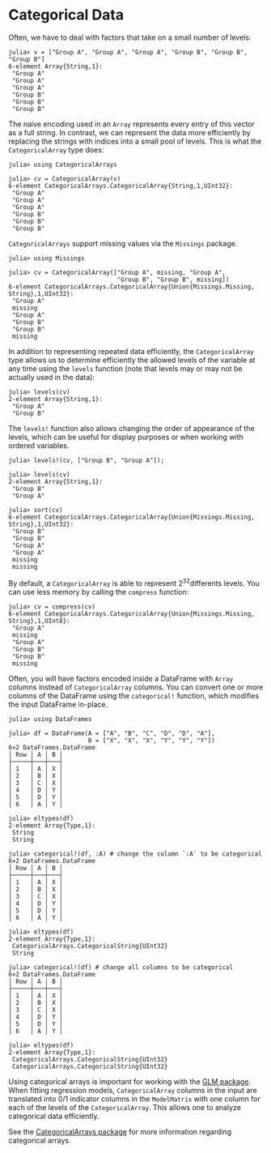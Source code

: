 # Categorical Data

Often, we have to deal with factors that take on a small number of levels:

```jldoctest categorical
julia> v = ["Group A", "Group A", "Group A", "Group B", "Group B", "Group B"]
6-element Array{String,1}:
 "Group A"
 "Group A"
 "Group A"
 "Group B"
 "Group B"
 "Group B"

```

The naive encoding used in an `Array` represents every entry of this vector as a full string. In contrast, we can represent the data more efficiently by replacing the strings with indices into a small pool of levels. This is what the `CategoricalArray` type does:

```jldoctest categorical
julia> using CategoricalArrays

julia> cv = CategoricalArray(v)
6-element CategoricalArrays.CategoricalArray{String,1,UInt32}:
 "Group A"
 "Group A"
 "Group A"
 "Group B"
 "Group B"
 "Group B"

```

`CategoricalArrays` support missing values via the `Missings` package.

```jldoctest categorical
julia> using Missings

julia> cv = CategoricalArray(["Group A", missing, "Group A",
                              "Group B", "Group B", missing])
6-element CategoricalArrays.CategoricalArray{Union{Missings.Missing, String},1,UInt32}:
 "Group A"
 missing
 "Group A"
 "Group B"
 "Group B"
 missing
```

In addition to representing repeated data efficiently, the `CategoricalArray` type allows us to determine efficiently the allowed levels of the variable at any time using the `levels` function (note that levels may or may not be actually used in the data):

```jldoctest categorical
julia> levels(cv)
2-element Array{String,1}:
 "Group A"
 "Group B"

```

The `levels!` function also allows changing the order of appearance of the levels, which can be useful for display purposes or when working with ordered variables.

```jldoctest categorical
julia> levels!(cv, ["Group B", "Group A"]);

julia> levels(cv)
2-element Array{String,1}:
 "Group B"
 "Group A"

julia> sort(cv)
6-element CategoricalArrays.CategoricalArray{Union{Missings.Missing, String},1,UInt32}:
 "Group B"
 "Group B"
 "Group A"
 "Group A"
 missing
 missing

```

By default, a `CategoricalArray` is able to represent 2<sup>32</sup>differents levels. You can use less memory by calling the `compress` function:

```jldoctest categorical
julia> cv = compress(cv)
6-element CategoricalArrays.CategoricalArray{Union{Missings.Missing, String},1,UInt8}:
 "Group A"
 missing
 "Group A"
 "Group B"
 "Group B"
 missing

```

Often, you will have factors encoded inside a DataFrame with `Array` columns instead of
`CategoricalArray` columns. You can convert one or more columns of the DataFrame using the
`categorical!` function, which modifies the input DataFrame in-place.

```jldoctest categorical
julia> using DataFrames

julia> df = DataFrame(A = ["A", "B", "C", "D", "D", "A"],
                      B = ["X", "X", "X", "Y", "Y", "Y"])
6×2 DataFrames.DataFrame
│ Row │ A │ B │
├─────┼───┼───┤
│ 1   │ A │ X │
│ 2   │ B │ X │
│ 3   │ C │ X │
│ 4   │ D │ Y │
│ 5   │ D │ Y │
│ 6   │ A │ Y │

julia> eltypes(df)
2-element Array{Type,1}:
 String
 String

julia> categorical!(df, :A) # change the column `:A` to be categorical
6×2 DataFrames.DataFrame
│ Row │ A │ B │
├─────┼───┼───┤
│ 1   │ A │ X │
│ 2   │ B │ X │
│ 3   │ C │ X │
│ 4   │ D │ Y │
│ 5   │ D │ Y │
│ 6   │ A │ Y │

julia> eltypes(df)
2-element Array{Type,1}:
 CategoricalArrays.CategoricalString{UInt32}
 String

julia> categorical!(df) # change all columns to be categorical
6×2 DataFrames.DataFrame
│ Row │ A │ B │
├─────┼───┼───┤
│ 1   │ A │ X │
│ 2   │ B │ X │
│ 3   │ C │ X │
│ 4   │ D │ Y │
│ 5   │ D │ Y │
│ 6   │ A │ Y │

julia> eltypes(df)
2-element Array{Type,1}:
 CategoricalArrays.CategoricalString{UInt32}
 CategoricalArrays.CategoricalString{UInt32}

```

Using categorical arrays is important for working with the [GLM package](https://github.com/JuliaStats/GLM.jl). When fitting regression models, `CategoricalArray` columns in the input are translated into 0/1 indicator columns in the `ModelMatrix` with one column for each of the levels of the `CategoricalArray`. This allows one to analyze categorical data efficiently.

See the [CategoricalArrays package](https://github.com/JuliaData/CategoricalArrays.jl) for more information regarding categorical arrays.
